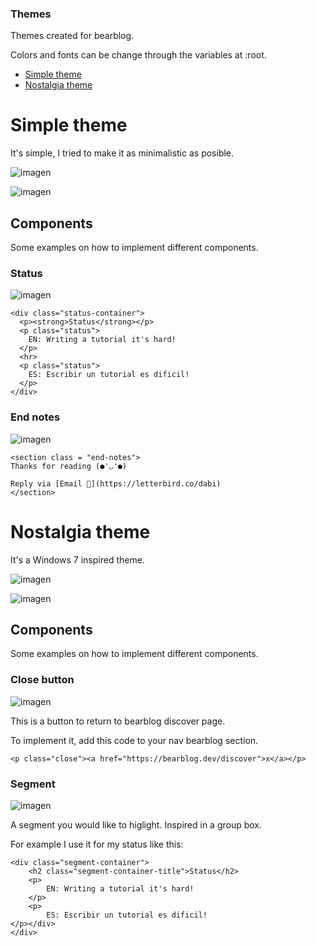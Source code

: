 ### Themes

Themes created for bearblog. 

Colors and fonts can be change through the variables at :root.

* [Simple theme](#simple)  
* [Nostalgia theme](#nostalgia)  


<a name="simple"/>

# Simple theme

It's simple, I tried to make it as minimalistic as posible.

![imagen](https://github.com/user-attachments/assets/51b56f74-e2b7-4f71-a21c-cae4639a313d)

![imagen](https://github.com/user-attachments/assets/0a05dd65-f099-4a27-a8de-360dfc2014d5)

## Components

Some examples on how to implement different components.

### Status

![imagen](https://github.com/user-attachments/assets/6c90f93e-aa2c-4001-8e7c-109d34951e55)

```
<div class="status-container">
  <p><strong>Status</strong></p>
  <p class="status">
    EN: Writing a tutorial it's hard! 
  </p>
  <hr>
  <p class="status">
    ES: Escribir un tutorial es dificil!
  </p>
</div>
```
### End notes

![imagen](https://github.com/user-attachments/assets/529c30d3-78d5-47ab-ab46-1b4a1e32d92c)

```
<section class = "end-notes">
Thanks for reading (●'◡'●)

Reply via [Email 📧](https://letterbird.co/dabi)
</section>
```

<a name="nostalgia"/>

# Nostalgia theme

It's a Windows 7 inspired theme.

![imagen](https://github.com/user-attachments/assets/d3c60cb3-7634-4d36-b306-58ed86e71946)

![imagen](https://github.com/user-attachments/assets/d728869e-091f-41f4-b51a-9b1883e091cc)


## Components

Some examples on how to implement different components.

### Close button

![imagen](https://github.com/user-attachments/assets/e261134d-f038-4f2a-b424-1c1868bb0c07)

This is a button to return to bearblog discover page.

To implement it, add this code to your nav bearblog section.

```
<p class="close"><a href="https://bearblog.dev/discover">x</a></p>
```

### Segment

![imagen](https://github.com/user-attachments/assets/dc3d3f59-2528-4cdf-aff1-e6dc9e227160)


A segment you would like to higlight. Inspired in a group box.

For example I use it for my status like this:

```
<div class="segment-container">
    <h2 class="segment-container-title">Status</h2>
    <p>
        EN: Writing a tutorial it's hard! 
    </p>
    <p>
        ES: Escribir un tutorial es dificil!
</p></div>
</div>
```
